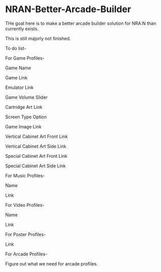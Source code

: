 # NRAN-Better-Arcade-Builder

THe goal here is to make a better arcade builder solution for NRA:N than currently exists.

This is still majorly not finished.

To do list-


For Game Profiles-

Game Name

Game Link

Emulator Link

Game Volume Slider

Cartridge Art Link

Screen Type Option

Game Image Link

Vertical Cabinet Art Front Link

Vertical Cabinet Art Side Link

Special Cabinet Art Front Link

Special Cabinet Art Side Link


For Music Profiles-

Name

Link


For Video Profiles-

Name

Link


For Poster Profiles-

Link


For Arcade Profiles-

Figure out what we need for arcade profiles.
